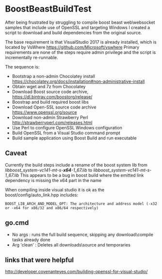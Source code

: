 # BoostBeastBuildTest
After being frustrated by struggling to compile boost beast web\websocket samples that include use of OpenSSL and targeting Windows I created a script to download and build dependencies from the original source.

The base requirement is that VisualStudio 2017 is already installed, which is located by VsWhere https://github.com/Microsoft/vswhere
Primary requirements are none of the steps require admin privilege and the script is incrementally re-runnable.

The sequence is:
* Bootstrap a non-admin Chocolatey install https://chocolatey.org/docs/installation#non-administrative-install
* Obtain wget and 7z from Chocolatey
* Download Boost source code archive, https://dl.bintray.com/boostorg/release/ 
* Boostrap and build required boost libs
* Download Open-SSL source code archive https://www.openssl.org/source
* Download non-admin Strawberry Perl http://strawberryperl.com/releases.html
* Use Perl to configure OpenSSL Windows configuration
* Build OpenSSL from a Visual Studio command prompt
* Build sample application using Boost Build and run executable

## Caveat
Currently the build steps include a rename of the boost system lib from
_libboost_system-vc141-mt-s-**x64**-1_67.lib_ to _libboost_system-vc141-mt-s-1_67.lib_
This appears to be a bug in boost build where the emitted link dependency is missing the x64 part in the name

When compiling inside visual studio it is ok as the boost/config/auto_link.hpp includes:

`BOOST_LIB_ARCH_AND_MODEL_OPT: The architecture and address model (-x32 or -x64 for x86/32 and x86/64 respectively)`

## go.cmd
* No args : runs the full build sequence, skipping any download\compile tasks already done
* Arg 'clean' : Deletes all downloads\source and temporaries

## links that were helpful
http://developer.covenanteyes.com/building-openssl-for-visual-studio/
